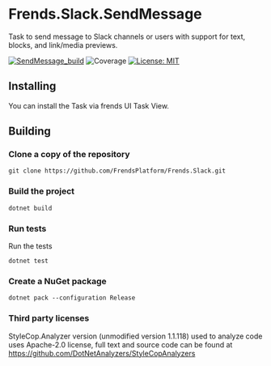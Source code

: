 # Frends.Slack.SendMessage

Task to send message to Slack channels or users with support for text, blocks, and link/media previews.

[![SendMessage_build](https://github.com/FrendsPlatform/Frends.Slack/actions/workflows/SendMessage_build_and_test_on_main.yml/badge.svg)](https://github.com/FrendsPlatform/Frends.Slack/actions/workflows/SendMessage_build_and_test_on_main.yml)
![Coverage](https://app-github-custom-badges.azurewebsites.net/Badge?key=FrendsPlatform/Frends.Slack/Frends.Slack|main)
[![License: MIT](https://img.shields.io/badge/License-MIT-green.svg)](https://opensource.org/licenses/MIT)

## Installing

You can install the Task via frends UI Task View.

## Building

### Clone a copy of the repository

`git clone https://github.com/FrendsPlatform/Frends.Slack.git`

### Build the project

`dotnet build`

### Run tests

Run the tests

`dotnet test`

### Create a NuGet package

`dotnet pack --configuration Release`

### Third party licenses

StyleCop.Analyzer version (unmodified version 1.1.118) used to analyze code uses Apache-2.0 license, full text and
source code can be found at https://github.com/DotNetAnalyzers/StyleCopAnalyzers

